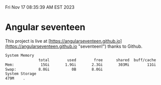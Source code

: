 Fri Nov 17 08:35:39 AM EST 2023

# Angular seventeen


This project is live at [https://angularseventeen.github.io](https://angularseventeen.github.io "seventeen!") thanks to Github.

```bash
System Memory
               total        used        free      shared  buff/cache   available
Mem:            15Gi       1.9Gi       2.3Gi       303Mi        11Gi        13Gi
Swap:          8.0Gi          0B       8.0Gi
System Storage
479M	.
```
